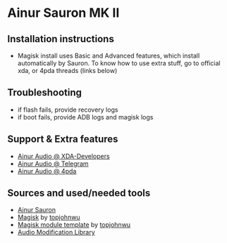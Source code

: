 # Ainur Sauron MK II

## Installation instructions
 - Magisk install uses Basic and Advanced features, which install automatically by Sauron. To know how to use extra stuff, go to official xda, or 4pda threads (links below) 
 
## Troubleshooting
 - if flash fails, provide recovery logs 
 - if boot fails, provide ADB logs and magisk logs

## Support & Extra features
 - [Ainur Audio @ XDA-Developers](https://forum.xda-developers.com/android/software/soundmod-ainur-audio-t3450516)
 - [Ainur Audio @ Telegram](https://t.me/ainuraudio)
 - [Ainur Audio @ 4pda](http://4pda.ru/forum/index.php?showtopic=744922)

 
## Sources and used/needed tools
 - [Ainur Sauron](https://forum.xda-developers.com/android/software/soundmod-ainur-audio-t3450516)
 - [Magisk](https://github.com/topjohnwu/Magisk) by [topjohnwu](https://forum.xda-developers.com/member.php?u=4470081)
 - [Magisk module template](https://github.com/topjohnwu/magisk-module-template) by [topjohnwu](https://forum.xda-developers.com/member.php?u=4470081)
 - [Audio Modification Library](https://github.com/therealahrion/Audio-Modification-Library)
